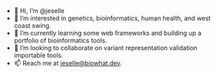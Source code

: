 - 👋 Hi, I’m @jeselle
- 👀 I’m interested in genetics, bioinformatics, human health, and west coast swing.
- 🌱 I’m currently learning some web frameworks and building up a portfolio of bioinformatics tools.
- 💞️ I’m looking to collaborate on variant representation validation importable tools.
- 📫 Reach me at jeselle@biowhat.dev.

<!---
jeselle/jeselle is a ✨ special ✨ repository because its `README.md` (this file) appears on your GitHub profile.
You can click the Preview link to take a look at your changes.
--->

